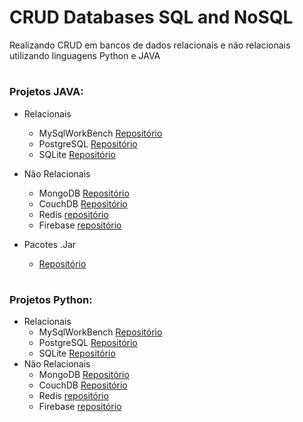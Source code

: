 # CRUD Databases SQL and NoSQL
Realizando CRUD em bancos de dados relacionais e não relacionais utilizando linguagens Python e JAVA

#

### Projetos JAVA:

* Relacionais
     * MySqlWorkBench [Repositório](https://github.com/Brunonavarrooficial/CRUD_Databases_MySQL_NoSQL/tree/main/CRUD_All_JAVA/src/jmysql)
     * PostgreSQL [Repositório](https://github.com/Brunonavarrooficial/CRUD_Databases_MySQL_NoSQL/tree/main/CRUD_All_JAVA/src/jpostgresql)
     * SQLite [Repositório](https://github.com/Brunonavarrooficial/CRUD_Databases_MySQL_NoSQL/tree/main/CRUD_All_JAVA/src/jsqlite)
* Não Relacionais
     * MongoDB [Repositório](https://github.com/Brunonavarrooficial/CRUD_Databases_MySQL_NoSQL/tree/main/CRUD_All_JAVA/src/jmongodb)
     * CouchDB [Repositório](https://github.com/Brunonavarrooficial/CRUD_Databases_MySQL_NoSQL/tree/main/CRUD_All_JAVA/src/jcouchdb)
     * Redis [repositório](https://github.com/Brunonavarrooficial/CRUD_Databases_MySQL_NoSQL/tree/main/CRUD_All_JAVA/src/jredis)
     * Firebase [repositório](https://github.com/Brunonavarrooficial/CRUD_Databases_MySQL_NoSQL/tree/main/CRUD_All_JAVA/src/jfirebase)

* Pacotes .Jar
     * [Repositório](https://github.com/Brunonavarrooficial/CRUD_Databases_MySQL_NoSQL/tree/main/CRUD_All_JAVA/lib)
     
#

### Projetos Python:

* Relacionais
     * MySqlWorkBench [Repositório](https://github.com/Brunonavarrooficial/CRUD_Databases_MySQL_NoSQL/tree/main/CRUD_MySql_Workbench_Py)
     * PostgreSQL [Repositório](https://github.com/Brunonavarrooficial/CRUD_Databases_MySQL_NoSQL/tree/main/CRUD_PostgreSQL_Py)
     * SQLite [Repositório](https://github.com/Brunonavarrooficial/CRUD_Databases_MySQL_NoSQL/tree/main/CRUD_SQLite_Py)
* Não Relacionais
     * MongoDB [Repositório](https://github.com/Brunonavarrooficial/CRUD_Databases_MySQL_NoSQL/tree/main/CRUD_MongoDB_Py)
     * CouchDB [Repositório](https://github.com/Brunonavarrooficial/CRUD_Databases_MySQL_NoSQL/tree/main/CRUD_CouchDB_Py)
     * Redis [repositório](https://github.com/Brunonavarrooficial/CRUD_Databases_MySQL_NoSQL/tree/main/CRUD_Redis_Py)
     * Firebase [repositório](https://github.com/Brunonavarrooficial/CRUD_Databases_MySQL_NoSQL/tree/main/CRUD_Firebase_Py)
#     
